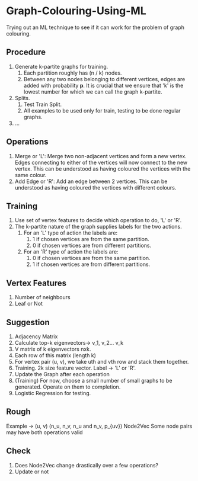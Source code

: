 # Graph-Colouring-Using-ML
Trying out an ML technique to see if it can work for the problem of graph colouring.

## Procedure
1. Generate k-partite graphs for training.
    1. Each partition roughly has (n / k) nodes.
    2. Between any two nodes belonging to different vertices, edges are added with probability __p__.
It is crucial that we ensure that 'k' is the lowest number for which we can call the graph k-partite.
2. Splits.
    1. Test Train Split.
    2. All examples to be used only for train, testing to be done regular graphs.
3. ...

## Operations
1. Merge or 'L': Merge two non-adjacent vertices and form a new vertex. Edges connecting to either of the vertices will now connect to the new vertex. This can be understood as having coloured the vertices with the same colour.
2. Add Edge or 'R': Add an edge between 2 vertices. This can be understood as having coloured the vertices with different colours.

## Training
1. Use set of vertex features to decide which operation to do, 'L' or 'R'.
2. The k-partite nature of the graph supplies labels for the two actions.
    1. For an 'L' type of action the labels are:
        1. 1 if chosen vertices are from the same partition.
        2. 0 if chosen vertices are from different partitions.
    2. For an 'R' type of action the labels are:
        1. 0 if chosen vertices are from the same partition.
        2. 1 if chosen vertices are from different partitions.

## Vertex Features
1. Number of neighbours
2. Leaf or Not

## Suggestion
1. Adjacency Matrix
2. Calculate top-k eigenvectors-> v_1, v_2... v_k
3. V matrix of k eigenvectors nxk.
4. Each row of this matrix (length k)
5. For vertex pair (u, v), we take uth and vth row and stack them together.
6. Training. 2k size feature vector. Label -> 'L' or 'R'.
7. Update the Graph after each operation
8. (Training) For now, choose a small number of small graphs to be generated. Operate on them to completion.
9. Logistic Regression for testing.

## Rough
Example -> (u, v) (n_u, n_v, n_u and n_v, p_{uv})
Node2Vec
Some node pairs may have both operations valid

## Check
1. Does Node2Vec change drastically over a few operations?
2. Update or not
